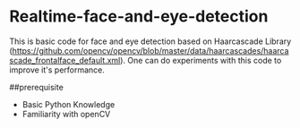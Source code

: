 # Realtime-face-and-eye-detection
This is basic code for face and eye detection based on Haarcascade Library (https://github.com/opencv/opencv/blob/master/data/haarcascades/haarcascade_frontalface_default.xml).
One can do experiments with this code to improve it's performance.

##prerequisite

* Basic Python Knowledge
* Familiarity with openCV
